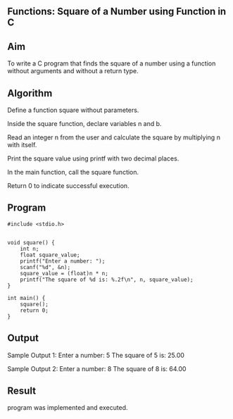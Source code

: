 ## Functions: Square of a Number using Function in C
## Aim
To write a C program that finds the square of a number using a function without arguments and without a return type.

## Algorithm
Define a function square without parameters.

Inside the square function, declare variables n and b.

Read an integer n from the user and calculate the square by multiplying n with itself.

Print the square value using printf with two decimal places.

In the main function, call the square function.

Return 0 to indicate successful execution.

## Program

```
#include <stdio.h>


void square() {
    int n;
    float square_value;
    printf("Enter a number: ");
    scanf("%d", &n);
    square_value = (float)n * n;
    printf("The square of %d is: %.2f\n", n, square_value);
}

int main() {
    square();
    return 0;  
}
```

## Output
Sample Output 1:
Enter a number: 5
The square of 5 is: 25.00

Sample Output 2:
Enter a number: 8
The square of 8 is: 64.00

## Result
program was implemented and executed.
